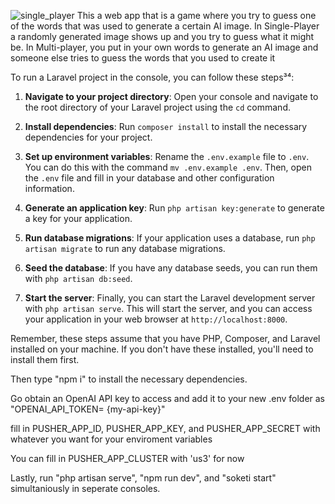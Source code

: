![single_player](https://github.com/akeith1/AI_Images_Game/assets/65135758/4e6f0ba1-748a-4e70-86ba-03ac1a26126f)
This a web app that is a game where you try to guess one of the words that was used to generate a certain AI image.
In Single-Player a randomly generated image shows up and you try to guess what it might be.
In Multi-player, you put in your own words to generate an AI image and someone else tries to guess the words that you used to create it


To run a Laravel project in the console, you can follow these steps³⁴:

1. **Navigate to your project directory**: Open your console and navigate to the root directory of your Laravel project using the `cd` command.

2. **Install dependencies**: Run `composer install` to install the necessary dependencies for your project.

3. **Set up environment variables**: Rename the `.env.example` file to `.env`. You can do this with the command `mv .env.example .env`. Then, open the `.env` file and fill in your database and other configuration information.

4. **Generate an application key**: Run `php artisan key:generate` to generate a key for your application.

5. **Run database migrations**: If your application uses a database, run `php artisan migrate` to run any database migrations.

6. **Seed the database**: If you have any database seeds, you can run them with `php artisan db:seed`.

7. **Start the server**: Finally, you can start the Laravel development server with `php artisan serve`. This will start the server, and you can access your application in your web browser at `http://localhost:8000`.

Remember, these steps assume that you have PHP, Composer, and Laravel installed on your machine. If you don't have these installed, you'll need to install them first.

Then type "npm i" to install the necessary dependencies.

Go obtain an OpenAI API key to access and add it to your new .env folder as "OPENAI_API_TOKEN= {my-api-key}"

fill in PUSHER_APP_ID, PUSHER_APP_KEY, and PUSHER_APP_SECRET with whatever you want for your enviroment variables

You can fill in PUSHER_APP_CLUSTER with 'us3' for now

Lastly, run "php artisan serve", "npm run dev", and "soketi start" simultaniously in seperate consoles.
